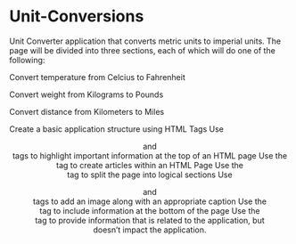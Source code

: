 # Unit-Conversions
Unit Converter application that converts metric units to imperial units. The page will be divided into three sections, each of which will do one of the following:

Convert temperature from Celcius to Fahrenheit

Convert weight from Kilograms to Pounds

Convert distance from Kilometers to Miles

Create a basic application structure using HTML Tags
Use <header> and <nav> tags to highlight important information at the top of an HTML page
Use the <article> tag to create articles within an HTML Page
Use the <section> tag to split the page into logical sections
Use <figure> and <figcaption> tags to add an image along with an appropriate caption
Use the <footer> tag to include information at the bottom of the page
Use the <aside> tag to provide information that is related to the application, but doesn’t impact the application.
